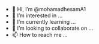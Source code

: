 - 👋 Hi, I’m @mohamadhesamA1
- 👀 I’m interested in ...
- 🌱 I’m currently learning ...
- 💞️ I’m looking to collaborate on ...
- 📫 How to reach me ...

<!---
mohamadhesamA1/mohamadhesamA1 is a ✨ special ✨ repository because its `README.md` (this file) appears on your GitHub profile.
You can click the Preview link to take a look at your changes.
password of https://vs.nikanschool.net/
-->

